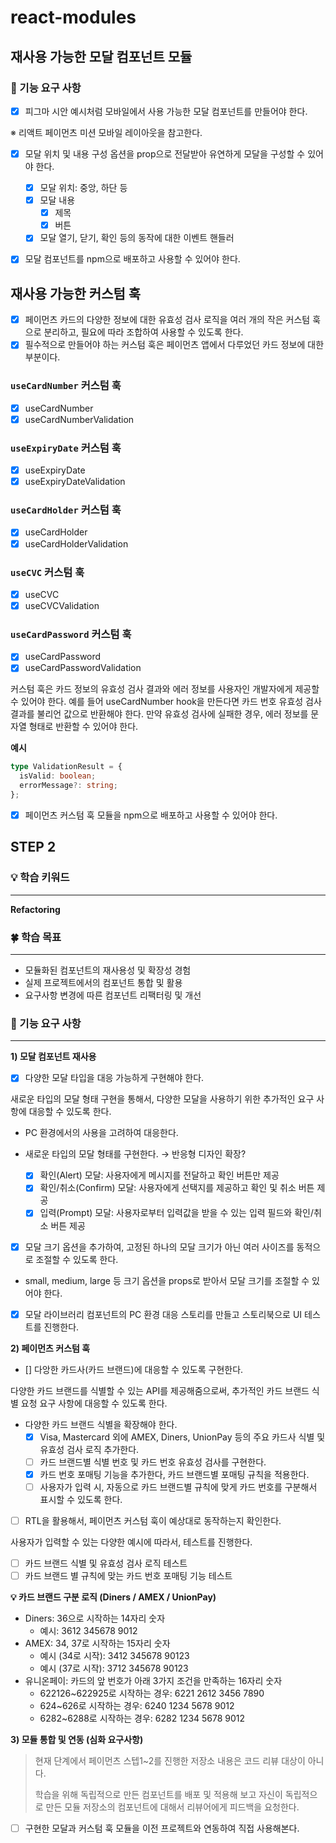 # react-modules

## 재사용 가능한 모달 컴포넌트 모듈

### 🎯 기능 요구 사항

- [x] 피그마 시안 예시처럼 모바일에서 사용 가능한 모달 컴포넌트를 만들어야 한다.

※ 리액트 페이먼츠 미션 모바일 레이아웃을 참고한다.

- [x] 모달 위치 및 내용 구성 옵션을 prop으로 전달받아 유연하게 모달을 구성할 수 있어야 한다.

  - [x] 모달 위치: 중앙, 하단 등
  - [x] 모달 내용
    - [x] 제목
    - [x] 버튼
  - [x] 모달 열기, 닫기, 확인 등의 동작에 대한 이벤트 핸들러

- [x] 모달 컴포넌트를 npm으로 배포하고 사용할 수 있어야 한다.

## 재사용 가능한 커스텀 훅

- [x] 페이먼츠 카드의 다양한 정보에 대한 유효성 검사 로직을 여러 개의 작은 커스텀 훅으로 분리하고, 필요에 따라 조합하여 사용할 수 있도록 한다.
- [x] 필수적으로 만들어야 하는 커스텀 훅은 페이먼츠 앱에서 다루었던 카드 정보에 대한 부분이다.

### `useCardNumber` 커스텀 훅

- [x] useCardNumber
- [x] useCardNumberValidation

### `useExpiryDate` 커스텀 훅

- [x] useExpiryDate
- [x] useExpiryDateValidation

### `useCardHolder` 커스텀 훅

- [x] useCardHolder
- [x] useCardHolderValidation

### `useCVC` 커스텀 훅

- [x] useCVC
- [x] useCVCValidation

### `useCardPassword` 커스텀 훅

- [x] useCardPassword
- [x] useCardPasswordValidation

커스텀 훅은 카드 정보의 유효성 검사 결과와 에러 정보를 사용자인 개발자에게
제공할 수 있어야 한다. 예를 들어 useCardNumber hook을 만든다면 카드 번호 유효성 검사 결과를 불리언 값으로 반환해야 한다. 만약 유효성 검사에 실패한 경우, 에러 정보를 문자열 형태로 반환할 수 있어야 한다.

**예시**

```ts
type ValidationResult = {
  isValid: boolean;
  errorMessage?: string;
};
```

- [x] 페이먼츠 커스텀 훅 모듈을 npm으로 배포하고 사용할 수 있어야 한다.

## STEP 2

### 💡 학습 키워드

---

**Refactoring**

### 🍀 학습 목표

---

- 모듈화된 컴포넌트의 재사용성 및 확장성 경험
- 실제 프로젝트에서의 컴포넌트 통합 및 활용
- 요구사항 변경에 따른 컴포넌트 리팩터링 및 개선

### 📂 기능 요구 사항

---

**1) 모달 컴포넌트 재사용**

- [x] 다양한 모달 타입을 대응 가능하게 구현해야 한다.

새로운 타입의 모달 형태 구현을 통해서, 다양한 모달을 사용하기 위한 추가적인 요구 사항에 대응할 수 있도록 한다.

- PC 환경에서의 사용을 고려하여 대응한다.
- 새로운 타입의 모달 형태를 구현한다. → 반응형 디자인 확장?

  - [x] 확인(Alert) 모달: 사용자에게 메시지를 전달하고 확인 버튼만 제공
  - [x] 확인/취소(Confirm) 모달: 사용자에게 선택지를 제공하고 확인 및 취소 버튼 제공
  - [x] 입력(Prompt) 모달: 사용자로부터 입력값을 받을 수 있는 입력 필드와 확인/취소 버튼 제공

- [x] 모달 크기 옵션을 추가하여, 고정된 하나의 모달 크기가 아닌 여러 사이즈를 동적으로 조절할 수 있도록 한다.
- small, medium, large 등 크기 옵션을 props로 받아서 모달 크기를 조절할 수 있어야 한다.

- [x] 모달 라이브러리 컴포넌트의 PC 환경 대응 스토리를 만들고 스토리북으로 UI 테스트를 진행한다.

**2) 페이먼츠 커스텀 훅**

- [] 다앙한 카드사(카드 브랜드)에 대응할 수 있도록 구현한다.

다양한 카드 브랜드를 식별할 수 있는 API를 제공해줌으로써, 추가적인 카드 브랜드 식별 요청 요구 사항에 대응할 수 있도록 한다.

- 다양한 카드 브랜드 식별을 확장해야 한다.
  - [x] Visa, Mastercard 외에 AMEX, Diners, UnionPay 등의 주요 카드사 식별 및 유효성 검사 로직 추가한다.
  - [ ] 카드 브랜드별 식별 번호 및 카드 번호 유효성 검사를 구현한다.
  - [x] 카드 번호 포매팅 기능을 추가한다, 카드 브랜드별 포매팅 규칙을 적용한다.
  - [ ] 사용자가 입력 시, 자동으로 카드 브랜드별 규칙에 맞게 카드 번호를 구분해서 표시할 수 있도록 한다.
- [ ] RTL을 활용해서, 페이먼츠 커스텀 훅이 예상대로 동작하는지 확인한다.

사용자가 입력할 수 있는 다양한 예시에 따라서, 테스트를 진행한다.

- [ ] 카드 브랜드 식별 및 유효성 검사 로직 테스트
- [ ] 카드 브랜드 별 규칙에 맞는 카드 번호 포매팅 기능 테스트

**💡 카드 브랜드 구분 로직 (Diners / AMEX / UnionPay)**

- Diners: 36으로 시작하는 14자리 숫자
  - 예시: 3612 345678 9012
- AMEX: 34, 37로 시작하는 15자리 숫자
  - 예시 (34로 시작): 3412 345678 90123
  - 예시 (37로 시작): 3712 345678 90123
- 유니온페이: 카드의 앞 번호가 아래 3가지 조건을 만족하는 16자리 숫자
  - 622126~622925로 시작하는 경우: 6221 2612 3456 7890
  - 624~626로 시작하는 경우: 6240 1234 5678 9012
  - 6282~6288로 시작하는 경우: 6282 1234 5678 9012

**3) 모듈 통합 및 연동 (심화 요구사항)**

> 현재 단계에서 페이먼츠 스텝1~2를 진행한 저장소 내용은 코드 리뷰 대상이 아니다.
>
> 학습을 위해 독립적으로 만든 컴포넌트를 배포 및 적용해 보고 자신이 독립적으로 만든 모듈 저장소의 컴포넌트에 대해서 리뷰어에게 피드백을 요청한다.

- [ ] 구현한 모달과 커스텀 훅 모듈을 이전 프로젝트와 연동하여 직접 사용해본다.
